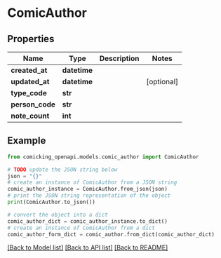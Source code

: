 # ComicAuthor


## Properties

Name | Type | Description | Notes
------------ | ------------- | ------------- | -------------
**created_at** | **datetime** |  | 
**updated_at** | **datetime** |  | [optional] 
**type_code** | **str** |  | 
**person_code** | **str** |  | 
**note_count** | **int** |  | 

## Example

```python
from comicking_openapi.models.comic_author import ComicAuthor

# TODO update the JSON string below
json = "{}"
# create an instance of ComicAuthor from a JSON string
comic_author_instance = ComicAuthor.from_json(json)
# print the JSON string representation of the object
print(ComicAuthor.to_json())

# convert the object into a dict
comic_author_dict = comic_author_instance.to_dict()
# create an instance of ComicAuthor from a dict
comic_author_form_dict = comic_author.from_dict(comic_author_dict)
```
[[Back to Model list]](../README.md#documentation-for-models) [[Back to API list]](../README.md#documentation-for-api-endpoints) [[Back to README]](../README.md)


